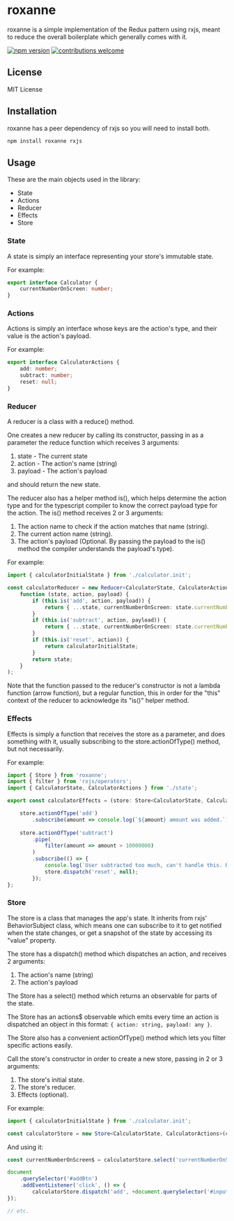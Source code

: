 # roxanne

roxanne is a simple implementation of the Redux pattern using rxjs, meant to reduce the overall boilerplate which generally comes with it.

[![npm version](https://badge.fury.io/js/roxanne.svg)](https://badge.fury.io/js/roxanne)
[![contributions welcome](https://img.shields.io/badge/contributions-welcome-brightgreen.svg?style=flat)](https://github.com/ophirbushi/roxanne/issues)

## License

MIT License

## Installation

roxanne has a peer dependency of rxjs so you will need to install both.

```sh
npm install roxanne rxjs
```

## Usage

These are the main objects used in the library: 

* State
* Actions
* Reducer
* Effects
* Store

### State 

A state is simply an interface representing your store's immutable state.

For example: 

```ts
export interface Calculator {
    currentNumberOnScreen: number;
}
```

### Actions

Actions is simply an interface whose keys are the action's type, and their value is the action's payload.

For example:

```ts
export interface CalculatorActions {
    add: number;
    subtract: number;
    reset: null;
}
```

### Reducer

A reducer is a class with a reduce() method. 

One creates a new reducer by calling its constructor, passing in as a parameter the reduce function which receives 3 arguments: 

1. state - The current state
2. action - The action's name (string)  
3. payload - The action's payload

and should return the new state.

The reducer also has a helper method is(), which helps determine the action type and for the typescript compiler to know the correct payload type for the action. The is() method receives 2 or 3 arguments:

1. The action name to check if the action matches that name (string).
2. The current action name (string).
3. The action's payload (Optional. By passing the payload to the is() method the compiler understands the payload's type).

For example:

```ts
import { calculatorInitialState } from './calculator.init';

const calculatorReducer = new Reducer<CalculatorState, CalculatorActions>(
    function (state, action, payload) {
        if (this.is('add', action, payload)) {
            return { ...state, currentNumberOnScreen: state.currentNumberOnScreen + payload };
        }
        if (this.is('subtract', action, payload)) {
            return { ...state, currentNumberOnScreen: state.currentNumberOnScreen - payload };
        }
        if (this.is('reset', action)) {
            return calculatorInitialState;
        }
        return state;
    }
);
```

Note that the function passed to the reducer's constructor is not a lambda function (arrow function), but a regular function, this in order for the "this" context of the reducer to acknowledge its "is()" helper method.

### Effects

Effects is simply a function that receives the store as a parameter, and does something with it, usually subscribing to the store.actionOfType() method, but not necessarily. 

For example:

```ts
import { Store } from 'roxanne';
import { filter } from 'rxjs/operators';
import { CalculatorState, CalculatorActions } from './state';

export const calculatorEffects = (store: Store<CalculatorState, CalculatorActions>) => {

    store.actionOfType('add')
        .subscribe(amount => console.log(`${amount} amount was added.`)); 
        
    store.actionOfType('subtract')
        .pipe(
            filter(amount => amount > 10000000)
        )
        .subscribe(() => {
            console.log(`User subtracted too much, can't handle this. Resetting the calculator...`);
            store.dispatch('reset', null);
        });
};
```

### Store

The store is a class that manages the app's state. It inherits from rxjs' BehaviorSubject class, which means one can subscribe to it to get notified when the state changes, or get a snapshot of the state by accessing its "value" property. 

The store has a dispatch() method which dispatches an action, and receives 2 arguments:

1. The action's name (string)
2. The action's payload

The Store has a select() method which returns an observable for parts of the state. 

The Store has an actions$ observable which emits every time an action is dispatched an object in this format: ```{ action: string, payload: any }```.

The Store also has a convenient actionOfType() method which lets you filter specific actions easily.

Call the store's constructor in order to create a new store, passing in 2 or 3 arguments:

1. The store's initial state.
2. The store's reducer.
3. Effects (optional).

For example: 

```ts
import { calculatorInitialState } from './calculator.init';

const calculatorStore = new Store<CalculatorState, CalculatorActions>(calculatorInitialState, calculatorReducer, [calculatorEffects]);
```

And using it:

```ts
const currentNumberOnScreen$ = calculatorStore.select('currentNumberOnScreen');

document
    .querySelector('#addBtn')
    .addEventListener('click', () => { 
        calculatorStore.dispatch('add', +document.querySelector('#input').value);
});

// etc.
```
